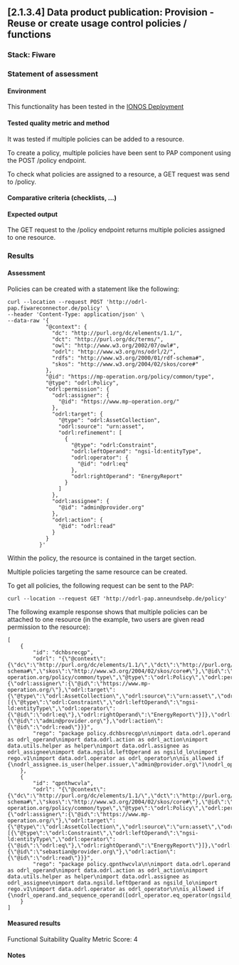 ## [2.1.3.4] Data product publication: Provision - Reuse or create usage control policies / functions

### Stack: Fiware

### Statement of assessment

#### Environment

This functionality has been tested in the [IONOS Deployment](/deployment/fiware/fiware_deployment.md)

#### Tested quality metric and method

It was tested if multiple policies can be added to a resource.

To create a policy, multiple policies have been sent to PAP component using the POST /policy endpoint.

To check what policies are assigned to a resource, a GET request was send to /policy.

#### Comparative criteria (checklists, ...)


#### Expected output

The GET request to the /policy endpoint returns multiple policies assigned to one resource.

### Results

#### Assessment

Policies can be created with a statement like the following:
```
curl --location --request POST 'http://odrl-pap.fiwareconnector.de/policy' \
--header 'Content-Type: application/json' \
--data-raw '{
            "@context": {
              "dc": "http://purl.org/dc/elements/1.1/",
              "dct": "http://purl.org/dc/terms/",
              "owl": "http://www.w3.org/2002/07/owl#",
              "odrl": "http://www.w3.org/ns/odrl/2/",
              "rdfs": "http://www.w3.org/2000/01/rdf-schema#",
              "skos": "http://www.w3.org/2004/02/skos/core#"
            },
            "@id": "https://mp-operation.org/policy/common/type",
            "@type": "odrl:Policy",
            "odrl:permission": {
              "odrl:assigner": {
                "@id": "https://www.mp-operation.org/"
              },
              "odrl:target": {
                "@type": "odrl:AssetCollection",
                "odrl:source": "urn:asset",
                "odrl:refinement": [
                  {
                    "@type": "odrl:Constraint",
                    "odrl:leftOperand": "ngsi-ld:entityType",
                    "odrl:operator": {
                      "@id": "odrl:eq"
                    },
                    "odrl:rightOperand": "EnergyReport"
                  }
                ]
              },
              "odrl:assignee": {
                "@id": "admin@provider.org"
              },
              "odrl:action": {
                "@id": "odrl:read"
              }
            }
          }'
```

Within the policy, the resource is contained in the target section.

Multiple policies targeting the same resource can be created.

To get all policies, the following request can be sent to the PAP:
```
curl --location --request GET 'http://odrl-pap.anneundsebp.de/policy'
```

The following example response shows that multiple policies can be attached to one resource (in the example, two users are given read permission to the resource):

```
[
    {
        "id": "dchbsrecgp",
        "odrl": "{\"@context\":{\"dc\":\"http://purl.org/dc/elements/1.1/\",\"dct\":\"http://purl.org/dc/terms/\",\"owl\":\"http://www.w3.org/2002/07/owl#\",\"odrl\":\"http://www.w3.org/ns/odrl/2/\",\"rdfs\":\"http://www.w3.org/2000/01/rdf-schema#\",\"skos\":\"http://www.w3.org/2004/02/skos/core#\"},\"@id\":\"https://mp-operation.org/policy/common/type\",\"@type\":\"odrl:Policy\",\"odrl:permission\":{\"odrl:assigner\":{\"@id\":\"https://www.mp-operation.org/\"},\"odrl:target\":{\"@type\":\"odrl:AssetCollection\",\"odrl:source\":\"urn:asset\",\"odrl:refinement\":[{\"@type\":\"odrl:Constraint\",\"odrl:leftOperand\":\"ngsi-ld:entityType\",\"odrl:operator\":{\"@id\":\"odrl:eq\"},\"odrl:rightOperand\":\"EnergyReport\"}]},\"odrl:assignee\":{\"@id\":\"admin@provider.org\"},\"odrl:action\":{\"@id\":\"odrl:read\"}}}",
        "rego": "package policy.dchbsrecgp\n\nimport data.odrl.operand as odrl_operand\nimport data.odrl.action as odrl_action\nimport data.utils.helper as helper\nimport data.odrl.assignee as odrl_assignee\nimport data.ngsild.leftOperand as ngsild_lo\nimport rego.v1\nimport data.odrl.operator as odrl_operator\n\nis_allowed if {\nodrl_assignee.is_user(helper.issuer,\"admin@provider.org\")\nodrl_operand.and_sequence_operand([odrl_operator.eq_operator(ngsild_lo.entity_type(helper.http_part),\"EnergyReport\")])\nodrl_action.is_read(helper.http_part)\n}"
    },
    {
        "id": "qpnthwcvla",
        "odrl": "{\"@context\":{\"dc\":\"http://purl.org/dc/elements/1.1/\",\"dct\":\"http://purl.org/dc/terms/\",\"owl\":\"http://www.w3.org/2002/07/owl#\",\"odrl\":\"http://www.w3.org/ns/odrl/2/\",\"rdfs\":\"http://www.w3.org/2000/01/rdf-schema#\",\"skos\":\"http://www.w3.org/2004/02/skos/core#\"},\"@id\":\"https://mp-operation.org/policy/common/type\",\"@type\":\"odrl:Policy\",\"odrl:permission\":{\"odrl:assigner\":{\"@id\":\"https://www.mp-operation.org/\"},\"odrl:target\":{\"@type\":\"odrl:AssetCollection\",\"odrl:source\":\"urn:asset\",\"odrl:refinement\":[{\"@type\":\"odrl:Constraint\",\"odrl:leftOperand\":\"ngsi-ld:entityType\",\"odrl:operator\":{\"@id\":\"odrl:eq\"},\"odrl:rightOperand\":\"EnergyReport\"}]},\"odrl:assignee\":{\"@id\":\"sebastian@provider.org\"},\"odrl:action\":{\"@id\":\"odrl:read\"}}}",
        "rego": "package policy.qpnthwcvla\n\nimport data.odrl.operand as odrl_operand\nimport data.odrl.action as odrl_action\nimport data.utils.helper as helper\nimport data.odrl.assignee as odrl_assignee\nimport data.ngsild.leftOperand as ngsild_lo\nimport rego.v1\nimport data.odrl.operator as odrl_operator\n\nis_allowed if {\nodrl_operand.and_sequence_operand([odrl_operator.eq_operator(ngsild_lo.entity_type(helper.http_part),\"EnergyReport\")])\nodrl_action.is_read(helper.http_part)\nodrl_assignee.is_user(helper.issuer,\"sebastian@provider.org\")\n}"
    }
]
```

#### Measured results

Functional Suitability Quality Metric Score: 4

#### Notes

